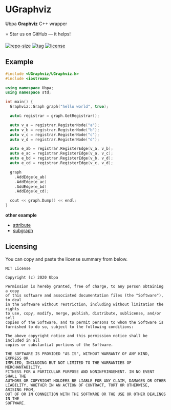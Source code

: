 # UGraphviz
**U**bpa **Graphviz** C++ wrapper

⭐ Star us on GitHub — it helps!

[![repo-size](https://img.shields.io/github/languages/code-size/Ubpa/UGraphviz?style=flat)](https://github.com/Ubpa/UGraphviz/archive/master.zip) [![tag](https://img.shields.io/github/v/tag/Ubpa/UGraphviz)](https://github.com/Ubpa/UGraphviz/tags) [![license](https://img.shields.io/github/license/Ubpa/UGraphviz)](LICENSE) 

## Example

```c++
#include <UGraphviz/UGraphviz.h>
#include <iostream>

using namespace Ubpa;
using namespace std;

int main() {
  Graphviz::Graph graph("hello world", true);

  auto& registrar = graph.GetRegistrar();

  auto v_a = registrar.RegisterNode("a");
  auto v_b = registrar.RegisterNode("b");
  auto v_c = registrar.RegisterNode("c");
  auto v_d = registrar.RegisterNode("d");

  auto e_ab = registrar.RegisterEdge(v_a, v_b);
  auto e_ac = registrar.RegisterEdge(v_a, v_c);
  auto e_bd = registrar.RegisterEdge(v_b, v_d);
  auto e_cd = registrar.RegisterEdge(v_c, v_d);

  graph
    .AddEdge(e_ab)
    .AddEdge(e_ac)
    .AddEdge(e_bd)
    .AddEdge(e_cd);

  cout << graph.Dump() << endl;
}
```

**other example** 

- [attribute](src/test/01_attr/main.cpp) 
- [subgraph](src/test/02_subgraph/main.cpp) 

## Licensing

You can copy and paste the license summary from below.

```
MIT License

Copyright (c) 2020 Ubpa

Permission is hereby granted, free of charge, to any person obtaining a copy
of this software and associated documentation files (the "Software"), to deal
in the Software without restriction, including without limitation the rights
to use, copy, modify, merge, publish, distribute, sublicense, and/or sell
copies of the Software, and to permit persons to whom the Software is
furnished to do so, subject to the following conditions:

The above copyright notice and this permission notice shall be included in all
copies or substantial portions of the Software.

THE SOFTWARE IS PROVIDED "AS IS", WITHOUT WARRANTY OF ANY KIND, EXPRESS OR
IMPLIED, INCLUDING BUT NOT LIMITED TO THE WARRANTIES OF MERCHANTABILITY,
FITNESS FOR A PARTICULAR PURPOSE AND NONINFRINGEMENT. IN NO EVENT SHALL THE
AUTHORS OR COPYRIGHT HOLDERS BE LIABLE FOR ANY CLAIM, DAMAGES OR OTHER
LIABILITY, WHETHER IN AN ACTION OF CONTRACT, TORT OR OTHERWISE, ARISING FROM,
OUT OF OR IN CONNECTION WITH THE SOFTWARE OR THE USE OR OTHER DEALINGS IN THE
SOFTWARE.
```